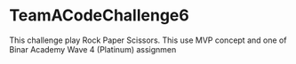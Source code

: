 # TeamACodeChallenge6
This challenge play Rock Paper Scissors. This use MVP concept and one of Binar Academy Wave 4 (Platinum) assignmen
